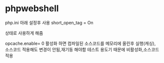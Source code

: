 # phpwebshell

php.ini 아래 설정후 사용
short_open_tag = On
<? ~~ ?> 상태로 사용하게 해줌
opcache.enable= 0 
활성화 하면 컴파일된 소스코드를 메모리에 올린후 실행(캐싱), 소스코드 적용해도 변경이 안됨,재기동 해야함
테스트 용도기 때문에 비활성화,소스코드 적용
